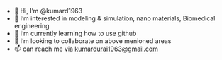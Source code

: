 - 👋 Hi, I’m @kumard1963
- 👀 I’m interested in modeling & simulation, nano materials, Biomedical engineering
- 🌱 I’m currently learning how to use github
- 💞️ I’m looking to collaborate on above menioned areas
- 📫 can reach me via kumardurai1963@gmail.com

<!---
kumard1963/kumard1963 is a ✨ special ✨ repository because its `README.md` (this file) appears on your GitHub profile.
You can click the Preview link to take a look at your changes.
--->
